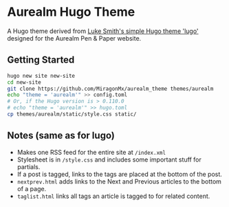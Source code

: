 # Aurealm Hugo Theme

A Hugo theme derived from [Luke Smith's simple Hugo theme 'lugo'](https://github.com/LukeSmithxyz/lugo) designed for the Aurealm Pen & Paper website.

## Getting Started

```sh
hugo new site new-site
cd new-site
git clone https://github.com/MiragonMx/aurealm_theme themes/aurealm
echo "theme = 'aurealm'" >> config.toml
# Or, if the Hugo version is > 0.110.0
# echo "theme = 'aurealm'" >> hugo.toml
cp themes/aurealm/static/style.css static/
```

## Notes (same as for lugo)

- Makes one RSS feed for the entire site at `/index.xml`
- Stylesheet is in `/style.css` and includes some important stuff for partials.
- If a post is tagged, links to the tags are placed at the bottom of the post.
- `nextprev.html` adds links to the Next and Previous articles to the bottom of a page.
- `taglist.html` links all tags an article is tagged to for related content.

